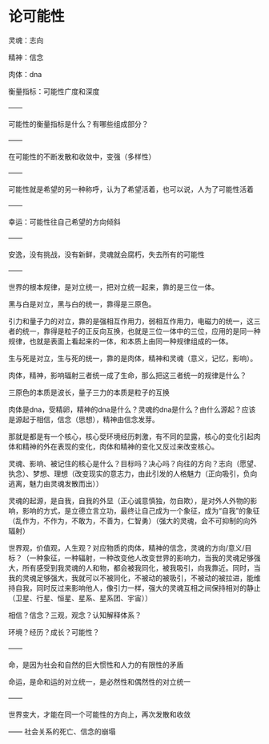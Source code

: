 # 论可能性

灵魂：志向

精神：信念

肉体：dna

衡量指标：可能性广度和深度

——

可能性的衡量指标是什么？有哪些组成部分？

——

在可能性的不断发散和收敛中，变强（多样性）

——

可能性就是希望的另一种称呼，认为了希望活着，也可以说，人为了可能性活着

——

幸运：可能性往自己希望的方向倾斜

——

安逸，没有挑战，没有新鲜，灵魂就会腐朽，失去所有的可能性

——

世界的根本规律，是对立统一，把对立统一起来，靠的是三位一体。

黑与白是对立，黑与白的统一，靠得是三原色。

引力和量子力的对立，靠的是强相互作用力，弱相互作用力，电磁力的统一，这三者的统一，靠得是粒子的正反向互换，也就是三位一体中的三位，应用的是同一种规律，也就是表面上看起来的一体，和本质上由同一种规律组成的一体。

生与死是对立，生与死的统一，靠的是肉体，精神和灵魂（意义，记忆，影响）。

肉体，精神，影响辐射三者统一成了生命，那么把这三者统一的规律是什么？

三原色的本质是波长，量子三力的本质是粒子的互换

肉体是dna，受精卵，精神的dna是什么？灵魂的dna是什么？由什么源起？应该是源起于相信，信念（思想），精神由信念发芽。

那就是都是有一个核心，核心受环境经历刺激，有不同的显露，核心的变化引起肉体和精神的外在表现的变化，肉体和精神的变化又反过来改变核心。

灵魂、影响、被记住的核心是什么？目标吗？决心吗？向往的方向？志向（愿望、执念）、梦想、理想（改变现实的意志力，由此引发的人格魅力（正向吸引，负向逃离，魅力由灵魂发散而出））

灵魂的起源，是自我，自我的外显（正心诚意慎独，勿自欺），是对外人外物的影响，影响的方式，是立德立言立功，最终让自己成为一个象征，成为“自我”的象征（乱作为，不作为，不敢为，不善为，仁智勇）（强大的灵魂，会不可抑制的向外辐射）

世界观，价值观，人生观？对应物质的肉体，精神的信念，灵魂的方向/意义/目标？（一种象征，一种辐射，一种改变他人改变世界的影响力，当我的灵魂足够强大，所有感受到我灵魂的人和物，都会被我同化，被我吸引，向我靠近。同时，当我的灵魂足够强大，我就可以不被同化，不被动的被吸引，不被动的被拉进，能维持自我，同时反过来影响他人，像引力一样，强大的灵魂互相之间保持相对的静止（卫星、行星、恒星、星系、星系团、宇宙））

相信？信念？三观，观念？认知解释体系？

环境？经历？成长？可能性？

——

命，是因为社会和自然的巨大惯性和人力的有限性的矛盾

命运，是命和运的对立统一，是必然性和偶然性的对立统一

——

世界变大，才能在同一个可能性的方向上，再次发散和收敛

——
社会关系的死亡、信念的崩塌